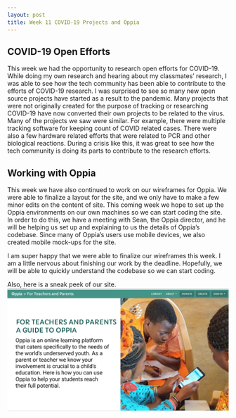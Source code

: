```yaml
---
layout: post
title: Week 11 COVID-19 Projects and Oppia
---
```


COVID-19 Open Efforts
----------------------
This week we had the opportunity to research open efforts for COVID-19. While doing my own research and hearing about my classmates’ research, I was able to see how the tech community has been able to contribute to the efforts of COVID-19 research. I was surprised to see so many new open source projects have started as a result to the pandemic. Many projects that were not originally created for the purpose of tracking or researching COVID-19 have now converted their own projects to be related to the virus. Many of the projects we saw were similar. For example, there were multiple tracking software for keeping count of COVID related cases. There were also a few hardware related efforts that were related to PCR and other biological reactions. During a crisis like this, it was great to see how the tech community is doing its parts to contribute to the research efforts. 

Working with Oppia
-------------------
This week we have also continued to work on our wireframes for Oppia. We were able to finalize a layout for the site, and we only have to make a few minor edits on the content of site. This coming week we hope to set up the Oppia environments on our own machines so we can start coding the site. In order to do this, we have a meeting with Sean, the Oppia director, and he will be helping us set up and explaining to us the details of Oppia’s codebase. Since many of Oppia’s users use mobile devices, we also created mobile mock-ups for the site. 

I am super happy that we were able to finalize our wireframes this week. I am a little nervous about finishing our work by the deadline. Hopefully, we will be able to quickly understand the codebase so we can start coding.  

Also, here is a sneak peek of our site. ![wireframe](/images/wireframe.png)
